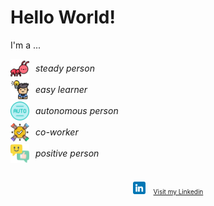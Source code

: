 

# Hello World!

 
<p> I'm a ...</p>
<div style= 'display:flex; flex-direction:column; gap: 4px'>
  <div style = 'display: flex; align-items:center' >
  <img src="./image.png" alt="Ant" width='30px'> <span style="margin-left: 10px;"> <i>steady person</i> </span>

  </div>
 

  <div style = 'display: flex; align-items:center' >
  <img src="./image-1.png" alt="Ant" width='30px'> <span style="margin-left: 10px;"> <i>easy learner</i> </span>

  </div>

  <div style = 'display: flex; align-items:center' >
  <img src="./image-3.png" alt="Ant" width='30px'> <span style="margin-left: 10px;"> <i>autonomous person</i> </span>

  </div>

  <div style = 'display: flex; align-items:center' >
  <img src="./image-4.png" alt="Ant" width='30px'> <span style="margin-left: 10px;"> <i>co-worker</i> </span>

  </div>

  <div style = 'display: flex; align-items:center' >
  <img src="./image-2.png" alt="Ant" width='30px'> <span style="margin-left: 10px;"> <i>positive person</i> </span>

  </div>
</div>

<div style='display: flex; justify-content:center; align-items:center; margin-top: 20px; font-size: 10px'>

 <img src="./image-6.png" alt="Ant" width='20px'> <span style="margin-left: 10px;"> 
 <a href='https://www.linkedin.com/in/pedro-bonilla-bolanos/'> Visit my Linkedin </a>
 
</div>

